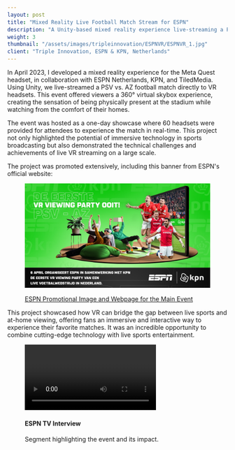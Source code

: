 ```yaml
---
layout: post
title: "Mixed Reality Live Football Match Stream for ESPN"
description: "A Unity-based mixed reality experience live-streaming a PSV vs. AZ football match to VR headsets, developed as part of a collaboration with ESPN Netherlands and KPN."
weight: 3
thumbnail: "/assets/images/tripleinnovation/ESPNVR/ESPNVR_1.jpg"
client: "Triple Innovation, ESPN & KPN, Netherlands"
---
```


In April 2023, I developed a mixed reality experience for the Meta Quest headset, in collaboration with ESPN Netherlands, KPN, and TiledMedia. Using Unity, we live-streamed a PSV vs. AZ football match directly to VR headsets. This event offered viewers a 360° virtual skybox experience, creating the sensation of being physically present at the stadium while watching from the comfort of their homes.

The event was hosted as a one-day showcase where 60 headsets were provided for attendees to experience the match in real-time. This project not only highlighted the potential of immersive technology in sports broadcasting but also demonstrated the technical challenges and achievements of live VR streaming on a large scale.

The project was promoted extensively, including this banner from ESPN's official website:

<figure class="figure-full">
  <img src="/assets/images/tripleinnovation/ESPNVR/ESPNVR_3.jpeg" alt="Promotional material for ESPN VR main event" />
  <figcaption>
    <p><a href="https://www.espn.nl/voetbal/artikel/_/id/14511883/bosz-wijzigt-basisopstelling-psv-op-twee-plaatsen-didden-vervangt-van-der-hoorn-bij-fc-utrecht">ESPN Promotional Image and Webpage for the Main Event</a></p>
  </figcaption>
</figure>

This project showcased how VR can bridge the gap between live sports and at-home viewing, offering fans an immersive and interactive way to experience their favorite matches. It was an incredible opportunity to combine cutting-edge technology with live sports entertainment.

<figure class="figure-full">
  <video class="plyr" controls crossorigin playsinline>
    <source src="/assets/images/tripleinnovation/ESPNVR/ESPN_2_1080.mp4" type="video/mp4">
  </video>
  <figcaption>
    <h4>ESPN TV Interview</h4>
    <p>
      Segment highlighting the event and its impact.
    </p>
  </figcaption>
</figure>